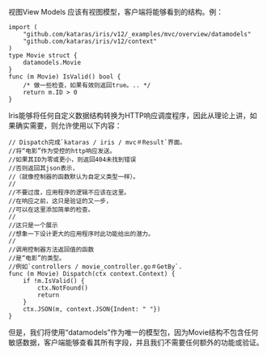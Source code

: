 视图View Models
应该有视图模型，客户端将能够看到的结构。例：

    import (
        "github.com/kataras/iris/v12/_examples/mvc/overview/datamodels"
        "github.com/kataras/iris/v12/context"
    )
    type Movie struct {
        datamodels.Movie
    }
    func (m Movie) IsValid() bool {
        /* 做一些检查，如果有效则返回true。.. */
        return m.ID > 0
    }
Iris能够将任何自定义数据结构转换为HTTP响应调度程序，因此从理论上讲，如果确实需要，则允许使用以下内容：

    // Dispatch完成`kataras / iris / mvc＃Result`界面。
    //将“电影”作为受控的http响应发送。
    //如果其ID为零或更小，则返回404未找到错误
    //否则返回其json表示，
    //（就像控制器的函数默认为自定义类型一样）。
    //
    //不要过度，应用程序的逻辑不应该在这里。
    //在响应之前，这只是验证的又一步，
    //可以在这里添加简单的检查。
    //
    //这只是一个展示
    //想象一下设计更大的应用程序时此功能给出的潜力。
    //
    //调用控制器方法返回值的函数
    //是“电影”的类型。
    //例如`controllers / movie_controller.go＃GetBy`.
    func (m Movie) Dispatch(ctx context.Context) {
        if !m.IsValid() {
            ctx.NotFound()
            return
        }
        ctx.JSON(m, context.JSON{Indent: " "})
    }
但是，我们将使用“datamodels”作为唯一的模型包，因为Movie结构不包含任何敏感数据，客户端能够查看其所有字段，并且我们不需要任何额外的功能或验证。